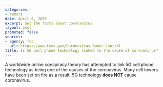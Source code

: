 ```yaml
---
categories:
- rumors
date: April 6, 2020
excerpt: Get the facts about coronavirus
layout: post
promoted: false
sources:
- agency: fcc
  url: https://www.fema.gov/Coronavirus-Rumor-Control
title: Is 5G cell phone technology linked to the cause of coronavirus?
---
```


A worldwide online conspiracy theory has attempted to link 5G cell phone technology as being one of the causes of the coronavirus. Many cell towers have been set on fire as a result. 5G technology **does NOT** cause coronavirus.
